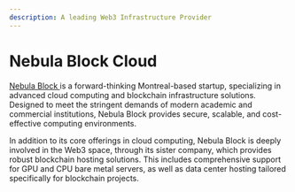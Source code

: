 ```yaml
---
description: A leading Web3 Infrastructure Provider
---
```


# Nebula Block Cloud

[Nebula Block ](https://nebulablock.com/)is a forward-thinking Montreal-based startup, specializing in advanced cloud computing and blockchain infrastructure solutions. Designed to meet the stringent demands of modern academic and commercial institutions, Nebula Block provides secure, scalable, and cost-effective computing environments.

In addition to its core offerings in cloud computing, Nebula Block is deeply involved in the Web3 space, through its sister company, which provides robust blockchain hosting solutions. This includes comprehensive support for GPU and CPU bare metal servers, as well as data center hosting tailored specifically for blockchain projects.

